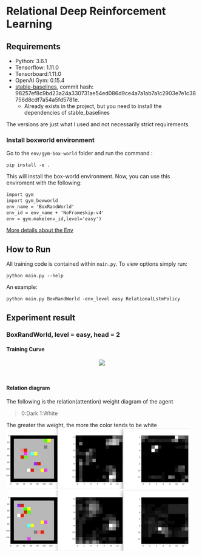 # Relational Deep Reinforcement Learning
## Requirements
- Python: 3.6.1
- Tensorflow: 1.11.0
- Tensorboard:1.11.0
- OpenAI Gym: 0.15.4
- [stable-baselines](https://github.com/hill-a/stable-baselines), commit hash: 98257ef8c9bd23a24a330731ae54ed086d9ce4a7a1ab7a1c2903e7e1c38756d8cdf7a54a5fd5781e.
    - Already exists in the project, but you need to install the dependencies of stable_baselines


The versions are just what I used and not necessarily strict requirements.
### Install boxworld environment
Go to the `env/gym-box-world` folder and run the command :
```
pip install -e .
```

This will install the box-world environment. Now, you can use this enviroment with the following:
```
import gym
import gym_boxworld
env_name = 'BoxRandWorld'
env_id = env_name + 'NoFrameskip-v4'
env = gym.make(env_id,level='easy')
```
[More details about the Env](https://github.com/gyh75520/Relational_DRL/blob/master/env/gym-box-world/README.md)

## How to Run
All training code is contained within ```main.py```. To view options simply run:
```
python main.py --help
```
An example:
```
python main.py BoxRandWorld -env_level easy RelationalLstmPolicy
```
## Experiment result
### BoxRandWorld, level = easy, head = 2
#### Training Curve

<div align="center">
<img src="http://ww1.sinaimg.cn/large/74c11ddely1g94sxzhiu2j218g0ukwhe.jpg" width=600 style="margin-bottom: 28px;"/>
</div>

#### Relation diagram
The following is the relation(attention) weight diagram of the agent
> 0:Dark
> 1:White

The greater the weight, the more the color tends to be white
![](gif/BoxRandWorldEasy2.gif)
![](gif/BoxRandWorldEasy3.gif)
